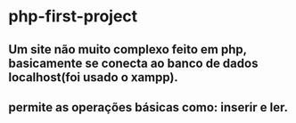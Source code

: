 # php-first-project
## Um site não muito complexo feito em php, basicamente se conecta ao banco de dados localhost(foi usado o xampp).
## permite as operações básicas como: inserir e ler.
